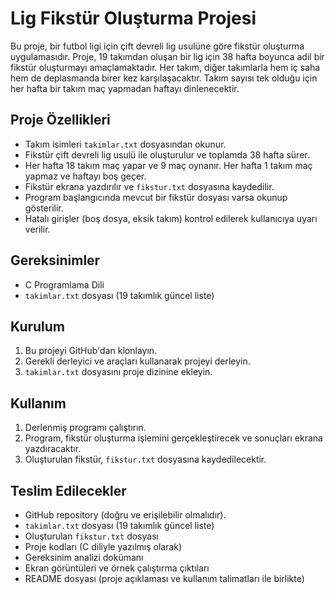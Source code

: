 # Lig Fikstür Oluşturma Projesi

Bu proje, bir futbol ligi için çift devreli lig usulüne göre fikstür oluşturma uygulamasıdır. Proje, 19 takımdan oluşan bir lig için 38 hafta boyunca adil bir fikstür oluşturmayı amaçlamaktadır. Her takım, diğer takımlarla hem iç saha hem de deplasmanda birer kez karşılaşacaktır. Takım sayısı tek olduğu için her hafta bir takım maç yapmadan haftayı dinlenecektir.

## Proje Özellikleri

*   Takım isimleri `takimlar.txt` dosyasından okunur.
*   Fikstür çift devreli lig usulü ile oluşturulur ve toplamda 38 hafta sürer.
*   Her hafta 18 takım maç yapar ve 9 maç oynanır. Her hafta 1 takım maç yapmaz ve haftayı boş geçer.
*   Fikstür ekrana yazdırılır ve `fikstur.txt` dosyasına kaydedilir.
*   Program başlangıcında mevcut bir fikstür dosyası varsa okunup gösterilir.
*   Hatalı girişler (boş dosya, eksik takım) kontrol edilerek kullanıcıya uyarı verilir.

## Gereksinimler

*   C Programlama Dili
*   `takimlar.txt` dosyası (19 takımlık güncel liste)

## Kurulum

1.  Bu projeyi GitHub'dan klonlayın.
2.  Gerekli derleyici ve araçları kullanarak projeyi derleyin.
3.  `takimlar.txt` dosyasını proje dizinine ekleyin.

## Kullanım

1.  Derlenmiş programı çalıştırın.
2.  Program, fikstür oluşturma işlemini gerçekleştirecek ve sonuçları ekrana yazdıracaktır.
3.  Oluşturulan fikstür, `fikstur.txt` dosyasına kaydedilecektir.

## Teslim Edilecekler

*   GitHub repository (doğru ve erişilebilir olmalıdır).
*   `takimlar.txt` dosyası (19 takımlık güncel liste)
*   Oluşturulan `fikstur.txt` dosyası
*   Proje kodları (C diliyle yazılmış olarak)
*   Gereksinim analizi dokümanı
*   Ekran görüntüleri ve örnek çalıştırma çıktıları
*   README dosyası (proje açıklaması ve kullanım talimatları ile birlikte)
